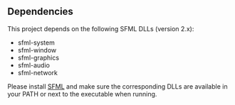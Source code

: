 ## Dependencies

This project depends on the following SFML DLLs (version 2.x):

- sfml-system
- sfml-window
- sfml-graphics
- sfml-audio
- sfml-network

Please install [SFML](https://www.sfml-dev.org/download.php) and make sure the corresponding DLLs are available in your PATH or next to the executable when running.
